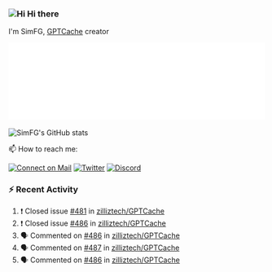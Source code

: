### <img src='https://qpluspicture.oss-cn-beijing.aliyuncs.com/6LjjQA/Hi.gif' alt='Hi' width="24"/> Hi there

I'm SimFG, [GPTCache](https://github.com/zilliztech/GPTCache) creator

![Metrics 👋](/metrics.plugin.followup.user.svg)

![SimFG's GitHub stats](https://github-readme-stats.vercel.app/api?username=SimFG&show_icons=true&theme=radical&count_private=true)

📫 How to reach me:

[![Connect on Mail](https://img.shields.io/badge/Ask%20me-anything-1abc9c.svg)](mailto:1142838399@qq.com)
[![Twitter](https://img.shields.io/twitter/follow/FogSim?style=social)](https://twitter.com/FogSim)
[![Discord](https://img.shields.io/discord/1092648432495251507?label=Discord&logo=discord)](https://discord.gg/Q8C6WEjSWV)

### :zap: Recent Activity

<!--START_SECTION:activity-->
1. ❗️ Closed issue [#481](https://github.com/zilliztech/GPTCache/issues/481) in [zilliztech/GPTCache](https://github.com/zilliztech/GPTCache)
2. ❗️ Closed issue [#486](https://github.com/zilliztech/GPTCache/issues/486) in [zilliztech/GPTCache](https://github.com/zilliztech/GPTCache)
3. 🗣 Commented on [#486](https://github.com/zilliztech/GPTCache/issues/486) in [zilliztech/GPTCache](https://github.com/zilliztech/GPTCache)
4. 🗣 Commented on [#487](https://github.com/zilliztech/GPTCache/issues/487) in [zilliztech/GPTCache](https://github.com/zilliztech/GPTCache)
5. 🗣 Commented on [#486](https://github.com/zilliztech/GPTCache/issues/486) in [zilliztech/GPTCache](https://github.com/zilliztech/GPTCache)
<!--END_SECTION:activity-->

